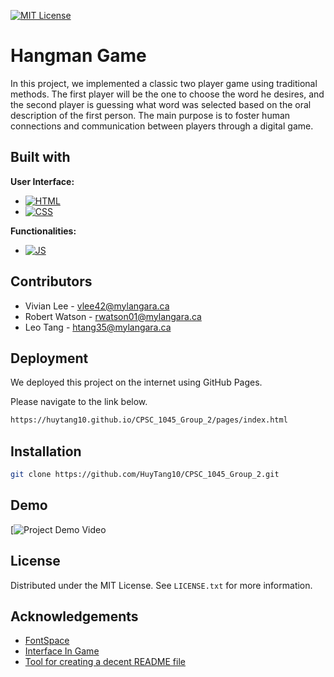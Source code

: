 
[![MIT License](https://img.shields.io/badge/License-MIT-green.svg)](https://choosealicense.com/licenses/mit/)


# Hangman Game

In this project, we implemented a classic two player game using traditional methods. The first player will be the one to choose the word he desires, and the second player is guessing what word was selected based on the oral description of the first person. The main purpose is to foster human connections and communication between players through a digital game.


## Built with

**User Interface:** 
* [![HTML]][HTML-url]
* [![CSS]][CSS-url]

**Functionalities:**
* [![JS]][JS-url]

[HTML]: https://img.shields.io/badge/html-%23E34F26?style=for-the-badge&logo=html5&logoColor=white
[HTML-url]: https://developer.mozilla.org/en-US/docs/Learn/Getting_started_with_the_web/HTML_basics
[CSS]: https://img.shields.io/badge/css-%231572B6?style=for-the-badge&logo=css3&logoColor=white
[CSS-url]: https://developer.mozilla.org/en-US/docs/Web/CSS
[JS]: https://img.shields.io/badge/JavaScript-%23F7DF1E?style=for-the-badge&logo=javascript&logoColor=black
[JS-url]: https://www.javascript.com/


## Contributors

* Vivian Lee - vlee42@mylangara.ca 
* Robert Watson - rwatson01@mylangara.ca
* Leo Tang - htang35@mylangara.ca


## Deployment

We deployed this project on the internet using GitHub Pages.

Please navigate to the link below.

```bash
https://huytang10.github.io/CPSC_1045_Group_2/pages/index.html
```


## Installation

```bash
git clone https://github.com/HuyTang10/CPSC_1045_Group_2.git
```
    

## Demo

[![Project Demo Video](https://vimeo.com/926759493?share=copy)


## License

Distributed under the MIT License. See `LICENSE.txt` for more information.


## Acknowledgements

* [FontSpace](https://www.fontspace.com/)
* [Interface In Game](https://interfaceingame.com/)
* [Tool for creating a decent README file](https://readme.so/)